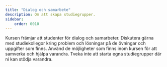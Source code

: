 ```yaml
---
title: "Dialog och samarbete" 
description: Om att skapa studiegrupper.
sidebar:
    order: 0010
---
```


Kursen främjar att studenter för dialog och samarbeter. Diskutera gärna med studiekollegor kring problem och lösningar på de övningar och uppgifter som finns. Använd de möjligheter som finns inom kursen för att samverka och hjälpa varandra. Tveka inte att starta egna studiegrupper där ni kan stödja varandra.
